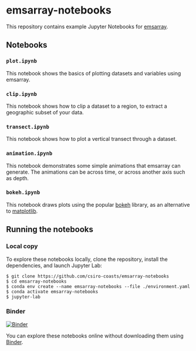 emsarray-notebooks
==================

This repository contains example Jupyter Notebooks for [emsarray][emsarray].

## Notebooks

### `plot.ipynb`

This notebook shows the basics of plotting datasets and variables using emsarray.

### `clip.ipynb`

This notebook shows how to clip a dataset to a region,
to extract a geographic subset of your data.

### `transect.ipynb`

This notebook shows how to plot a vertical transect through a dataset.

### `animation.ipynb`

This notebook demonstrates some simple animations that emsarray can generate.
The animations can be across time, or across another axis such as depth.

### `bokeh.ipynb`

This notebook draws plots using the popular [bokeh][bokeh] library,
as an alternative to [matplotlib][matplotlib].

## Running the notebooks

### Local copy

To explore these notebooks locally,
clone the repository, install the dependencies, and launch Jupyter Lab:

```shell
$ git clone https://github.com/csiro-coasts/emsarray-notebooks
$ cd emsarray-notebooks
$ conda env create --name emsarray-notebooks --file ./environment.yaml
$ conda activate emsarray-notebooks
$ jupyter-lab
```

### Binder

[![Binder](https://mybinder.org/badge_logo.svg)][emsarray-binder]

You can explore these notebooks online without downloading them using [Binder][emsarray-binder].

[bokeh]: https://bokeh.org/
[emsarray]: https://github.com/csiro-coasts/emsarray
[emsarray-binder]: https://mybinder.org/v2/gh/csiro-coasts/emsarray-notebooks/HEAD
[matplotlib]: https://matplotlib.org/

